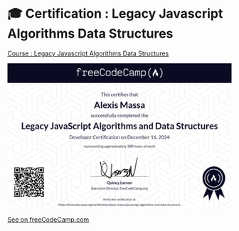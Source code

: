 # 🎓 Certification : Legacy Javascript Algorithms Data Structures 

[Course : Legacy Javascript Algorithms Data Structures](https://www.freecodecamp.org/learn/javascript-algorithms-and-data-structures/)


![Certification](https://github.com/alexis-massa/fcc_LegacyJavascriptAlgorithmsDataStructures/blob/main/fcc-Legacy-Javascript-Algorithms-Data-Structures_AlexisMassa.png?raw=true)

[See on freeCodeCamp.com](https://www.freecodecamp.org/certification/alexis-massa/javascript-algorithms-and-data-structures)